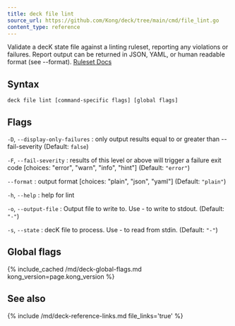 ```yaml
---
title: deck file lint
source_url: https://github.com/Kong/deck/tree/main/cmd/file_lint.go
content_type: reference
---
```


Validate a decK state file against a linting ruleset, reporting any violations or failures.
Report output can be returned in JSON, YAML, or human readable format (see --format).
[Ruleset Docs](https://quobix.com/vacuum/rulesets/)

## Syntax

```
deck file lint [command-specific flags] [global flags]
```

## Flags

`-D`, `--display-only-failures`
:  only output results equal to or greater than --fail-severity (Default: `false`)

`-F`, `--fail-severity`
:  results of this level or above will trigger a failure exit code
[choices: "error", "warn", "info", "hint"] (Default: `"error"`)

`--format`
:  output format [choices: "plain", "json", "yaml"] (Default: `"plain"`)

`-h`, `--help`
:  help for lint 

`-o`, `--output-file`
:  Output file to write to. Use - to write to stdout. (Default: `"-"`)

`-s`, `--state`
:  decK file to process. Use - to read from stdin. (Default: `"-"`)



## Global flags

{% include_cached /md/deck-global-flags.md kong_version=page.kong_version %}

## See also

{% include /md/deck-reference-links.md file_links='true' %}

